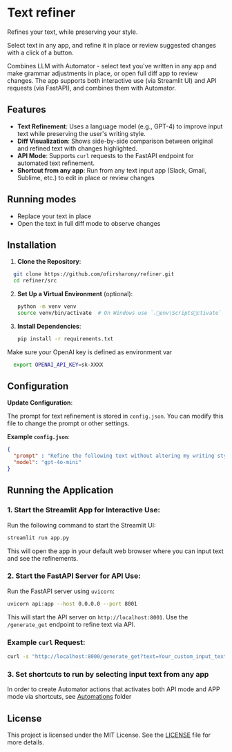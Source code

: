 
# Text refiner

Refines your text, while preserving your style.

Select text in any app, and refine it in place or review suggested changes with a click of a button.

Combines LLM with Automator - select text you've written in any app and make grammar adjustments in place, or open full diff app to review changes.
The app supports both interactive use (via Streamlit UI) and API requests (via FastAPI), and combines them with Automator.

## Features

- **Text Refinement**: Uses a language model (e.g., GPT-4) to improve input text while preserving the user's writing style.
- **Diff Visualization**: Shows side-by-side comparison between original and refined text with changes highlighted.
- **API Mode**: Supports `curl` requests to the FastAPI endpoint for automated text refinement.
- **Shortcut from any app**: Run from any text input app (Slack, Gmail, Sublime, etc.) to edit in place or review changes

## Running modes

* Replace your text in place
* Open the text in full diff mode to observe changes

## Installation

1. **Clone the Repository**:

```bash
  git clone https://github.com/ofirsharony/refiner.git
  cd refiner/src
```

2. **Set Up a Virtual Environment** (optional):

   ```bash
   python -m venv venv
   source venv/bin/activate  # On Windows use `.env\Scriptsctivate`
   ```

3. **Install Dependencies**:

   ```bash
   pip install -r requirements.txt
   ```

Make sure your OpenAI key is defined as environment var 
```bash
  export OPENAI_API_KEY=sk-XXXX
```

## Configuration

**Update Configuration**:

The prompt for text refinement is stored in `config.json`. You can modify this file to change the prompt or other settings.

**Example `config.json`**:
   ```json
   {
     "prompt" : "Refine the following text without altering my writing style. Correct grammar mistakes and keep the writing concise and clear. I should immediately recognize it as my own work, but with essential improvements. Text: {}",
     "model": "gpt-4o-mini"
   }
   ```


## Running the Application

### 1. Start the Streamlit App for Interactive Use:

Run the following command to start the Streamlit UI:

```bash
streamlit run app.py
```

This will open the app in your default web browser where you can input text and see the refinements.

### 2. Start the FastAPI Server for API Use:

Run the FastAPI server using `uvicorn`:

```bash
uvicorn api:app --host 0.0.0.0 --port 8001
```

This will start the API server on `http://localhost:8001`. Use the `/generate_get` endpoint to refine text via API.


### Example `curl` Request:

```bash
curl -s "http://localhost:8000/generate_get?text=Your_custom_input_text&model=gpt-4o-mini"
```

### 3. Set shortcuts to run by selecting input text from any app

In order to create Automator actions that activates both API mode and APP mode via shortcuts, see [Automations](https://github.com/ofirsharony/refiner/tree/main/src/Automations) folder

## License

This project is licensed under the MIT License. See the [LICENSE](LICENSE) file for more details.